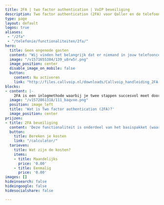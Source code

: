 ```yaml
---
title: 2FA | two factor authentication | VoIP beveiliging
description: Two factor authentication (2FA) voor Qaller en de telefooncentrale!
type: page
layout: default
logos: true
aliases: 
 - "/2fa"
 - "/telefonie/functionaliteiten/2fa/"
hero:
  title: Geen ongenode gasten
  content: "Wij vinden het belangrijk dat er niemand in jouw telefooncentrale kan komen die daar niks te zoeken heeft. Om de kans daarop te verkleinen, bieden we nu ook Two factor authentication (2FA). Dus mocht iemand jouw gebruikersnaam en/of wachtwoord toch achterhalen, dan is jouw telefonie nog steeds veilig!"
  image: "/v1571655384/139_u8rw5r.png"
  image_position: center
  disable_image_on_mobile: false
  button:
    content: Nu activeren
    link: "http://files.callvoip.nl/downloads/Callvoip_handleiding_2FA-Two-Factor-Authentication.pdf"
blocks:
- content: |-
    2FA is een inlogmethode waarbij je twee stappen succesvol moet doorlopen om toegang te krijgen tot je account. Zo kan bij verlies van je wachtwoord (door welke manier dan ook) er geen ingelogd worden in de centrale of Qaller app. Dit omdat dan naast jouw gebruikersnaam en wachtwoord ook jouw smartphone nodig is om in te kunnen loggen.<br><br><a href="https://www.callvoip.nl/ondersteuning/simmpl-functionaliteiten/2fa/" class="button">Hoe werkt het?</a>
  image: "/v1572861318/111_baqvxe.png"
  position: image_left
  title: 'Wat is Two factor authentication (2FA)?'
  image_position: center
prijzen:
- title: 2FA beveiliging
  content: 'Deze functionaliteit is onderdeel van het basispakket (waar u €7,50 excl. BTW voor betaalt)'
  button:
    title: Bereken je kosten
    link: "/calculator/"
  tarieven:
    title: Wat zijn de kosten?
    items:
    - title: Maandelijks
      price: '0.00'
    - title: Eenmalig
      price: '0.00'
images: []
hideinsearch: false
hideingoogle: false
hidesocialshare: false

---
```

